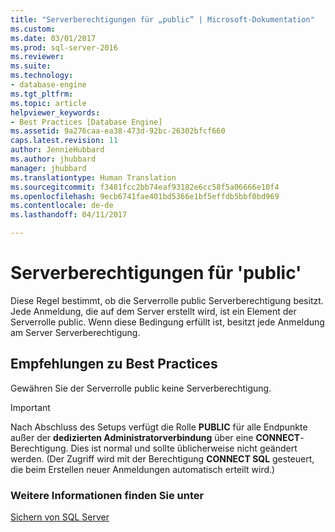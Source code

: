 ```yaml
---
title: "Serverberechtigungen für „public“ | Microsoft-Dokumentation"
ms.custom: 
ms.date: 03/01/2017
ms.prod: sql-server-2016
ms.reviewer: 
ms.suite: 
ms.technology:
- database-engine
ms.tgt_pltfrm: 
ms.topic: article
helpviewer_keywords:
- Best Practices [Database Engine]
ms.assetid: 9a276caa-ea38-473d-92bc-26302bfcf660
caps.latest.revision: 11
author: JennieHubbard
ms.author: jhubbard
manager: jhubbard
ms.translationtype: Human Translation
ms.sourcegitcommit: f3481fcc2bb74eaf93182e6cc58f5a06666e10f4
ms.openlocfilehash: 9ecb6741fae401bd5366e1bf5effdb5bbf0bd969
ms.contentlocale: de-de
ms.lasthandoff: 04/11/2017

---
```

# <a name="server-public-permissions"></a>Serverberechtigungen für 'public'
  Diese Regel bestimmt, ob die Serverrolle public Serverberechtigung besitzt. Jede Anmeldung, die auf dem Server erstellt wird, ist ein Element der Serverrolle public. Wenn diese Bedingung erfüllt ist, besitzt jede Anmeldung am Server Serverberechtigung.  
  
## <a name="best-practices-recommendations"></a>Empfehlungen zu Best Practices  
 Gewähren Sie der Serverrolle public keine Serverberechtigung.  
  
> [!IMPORTANT]  
>  Nach Abschluss des Setups verfügt die Rolle **PUBLIC** für alle Endpunkte außer der **dedizierten Administratorverbindung** über eine **CONNECT**-Berechtigung. Dies ist normal und sollte üblicherweise nicht geändert werden. (Der Zugriff wird mit der Berechtigung **CONNECT SQL** gesteuert, die beim Erstellen neuer Anmeldungen automatisch erteilt wird.)  
  
### <a name="for-more-information"></a>Weitere Informationen finden Sie unter  
 [Sichern von SQL Server](../../relational-databases/security/securing-sql-server.md)  
  
  

